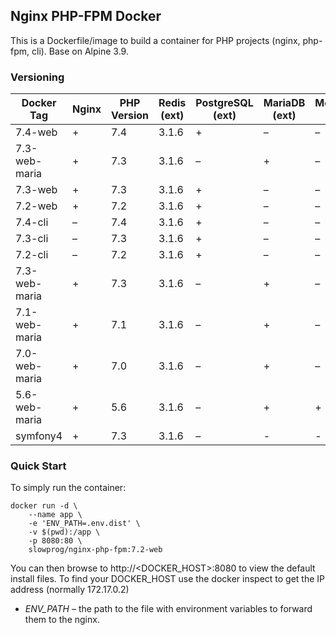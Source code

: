 ## Nginx PHP-FPM Docker

This is a Dockerfile/image to build a container for PHP projects (nginx, php-fpm, cli). Base on Alpine 3.9.

### Versioning

| Docker Tag | Nginx | PHP Version | Redis (ext) | PostgreSQL (ext) | MariaDB (ext) | MongoDB (ext) |
|-----|-------|--------|--------|--------|--------|--------|
| 7.4-web | + | 7.4 | 3.1.6 | + | – | – |
| 7.3-web-maria | + | 7.3 | 3.1.6 | – | + | – |
| 7.3-web | + | 7.3 | 3.1.6 | + | – | – |
| 7.2-web | + | 7.2 | 3.1.6 | + | – | – |
| 7.4-cli | – | 7.4 | 3.1.6 | + | – | – |
| 7.3-cli | – | 7.3 | 3.1.6 | + | – | – |
| 7.2-cli | – | 7.2 | 3.1.6 | + | – | – |
| 7.3-web-maria | + | 7.3| 3.1.6 | – | + | – |
| 7.1-web-maria | + | 7.1 | 3.1.6 | – | + | – |
| 7.0-web-maria | + | 7.0 | 3.1.6 | – | + | – |
| 5.6-web-maria | + | 5.6 | 3.1.6 | – | + | + |
| symfony4 | + | 7.3 | 3.1.6 | – | - | - |

### Quick Start

To simply run the container:

```
docker run -d \
    --name app \
    -e 'ENV_PATH=.env.dist' \
    -v $(pwd):/app \
    -p 8080:80 \
    slowprog/nginx-php-fpm:7.2-web
```

You can then browse to http://<DOCKER_HOST>:8080 to view the default install files. To find your DOCKER_HOST use the docker inspect to get the IP address (normally 172.17.0.2)

* *ENV_PATH* – the path to the file with environment variables to forward them to the nginx.
